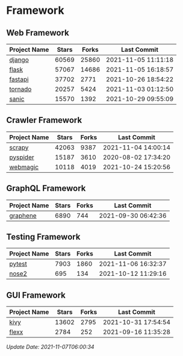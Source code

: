 # Framework

## Web Framework
| Project Name | Stars | Forks | Last Commit |
| ------------ | ----- | ----- | ----------- |
| [django](https://github.com/django/django) | 60569 | 25860 | 2021-11-05 11:11:18 |
| [flask](https://github.com/pallets/flask) | 57067 | 14686 | 2021-11-05 16:18:57 |
| [fastapi](https://github.com/tiangolo/fastapi) | 37702 | 2771 | 2021-10-26 18:54:22 |
| [tornado](https://github.com/tornadoweb/tornado) | 20257 | 5424 | 2021-11-03 01:12:50 |
| [sanic](https://github.com/sanic-org/sanic) | 15570 | 1392 | 2021-10-29 09:55:09 |

## Crawler Framework
| Project Name | Stars | Forks | Last Commit |
| ------------ | ----- | ----- | ----------- |
| [scrapy](https://github.com/scrapy/scrapy) | 42063 | 9387 | 2021-11-04 14:00:14 |
| [pyspider](https://github.com/binux/pyspider) | 15187 | 3610 | 2020-08-02 17:34:20 |
| [webmagic](https://github.com/code4craft/webmagic) | 10118 | 4019 | 2021-10-24 15:20:56 |

## GraphQL Framework
| Project Name | Stars | Forks | Last Commit |
| ------------ | ----- | ----- | ----------- |
| [graphene](https://github.com/graphql-python/graphene) | 6890 | 744 | 2021-09-30 06:42:36 |

## Testing Framework
| Project Name | Stars | Forks | Last Commit |
| ------------ | ----- | ----- | ----------- |
| [pytest](https://github.com/pytest-dev/pytest) | 7903 | 1860 | 2021-11-06 16:32:37 |
| [nose2](https://github.com/nose-devs/nose2) | 695 | 134 | 2021-10-12 11:29:16 |

## GUI Framework
| Project Name | Stars | Forks | Last Commit |
| ------------ | ----- | ----- | ----------- |
| [kivy](https://github.com/kivy/kivy) | 13602 | 2795 | 2021-10-31 17:54:54 |
| [flexx](https://github.com/flexxui/flexx) | 2784 | 252 | 2021-09-16 11:35:28 |

*Update Date: 2021-11-07T06:00:34*